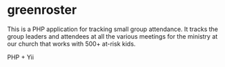 greenroster
===========
This is a PHP application for tracking small group attendance.  It tracks the group leaders and attendees at all the various meetings for the ministry at our church that works with 500+ at-risk kids.

PHP + Yii
